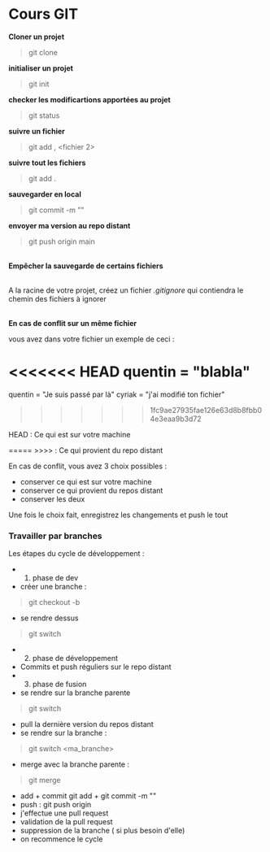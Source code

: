 # Cours GIT

<b>Cloner un projet</b>
>git clone <nom du projet>

<b>initialiser un projet</b>
>git init

<b>checker les modificartions apportées au projet</b>
>git status

<b>suivre un fichier</b>
>git add <nom du fichier>, <fichier 2>

<b>suivre tout les fichiers</b>
>git add .

<b>sauvegarder en local</b>
>git commit -m "<message>"

<b>envoyer ma version au repo distant</b>
>git push origin main

<br/>
<b>Empêcher la sauvegarde de certains fichiers</b>

<br/>A la racine de votre projet, créez un fichier <i>.gitignore</i> qui contiendra le chemin des fichiers à ignorer

<br/><b>En cas de conflit sur un même fichier</b>

vous avez dans votre fichier un exemple de ceci :

<<<<<<< HEAD
quentin = "blabla"
=======
quentin = "Je suis passé par là"
cyriak = "j'ai modifié ton fichier"
>>>>>>> 1fc9ae27935fae126e63d8b8fbb04e3eaa9b3d72

HEAD : Ce qui est sur votre machine

===== >>>> : Ce qui provient du repo distant

En cas de conflit, vous avez 3 choix possibles : 
- conserver ce qui est sur votre machine 
- conserver ce qui provient du repos distant 
- conserver les deux

Une fois le choix fait, enregistrez les changements et push le tout


### <b>Travailler par branches</b>
Les étapes du cycle de développement : 
- 1. phase de dev 
- créer une branche :
> git checkout -b <nom de la branche> 
- se rendre dessus 
> git switch <nom de la branche> 
- 2. phase de développement 
- Commits et push réguliers sur le repo distant 
- 3. phase de fusion 
- se rendre sur la branche parente 
> git switch <nom de la branche> 
- pull la dernière version du repos distant 
- se rendre sur la branche :
> git switch <ma_branche> 
- merge avec la branche parente :
> git merge <nom de la branche parente> 
- add + commit git add + git commit -m "<message>" 
- push : git push origin <nom de ma branche> 
- j'effectue une pull request 
- validation de la pull request 
- suppression de la branche ( si plus besoin d'elle) 
- on recommence le cycle
